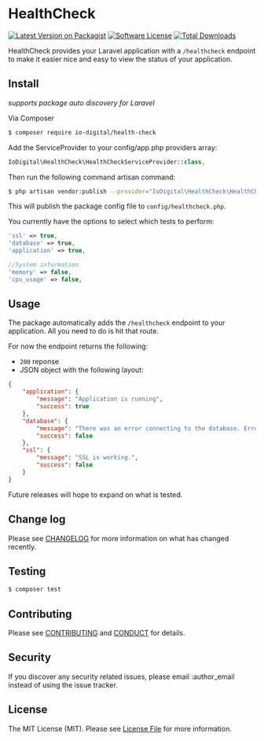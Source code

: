 # HealthCheck

[![Latest Version on Packagist][ico-version]][link-packagist]
[![Software License][ico-license]](LICENSE.md)
[![Total Downloads][ico-downloads]][link-downloads]


HealthCheck provides your Laravel application with a `/healthcheck` endpoint to make it easier nice and easy to view the status of your application.


## Install

*supports package auto discovery for Laravel*

Via Composer

``` bash
$ composer require io-digital/health-check
```

Add the ServiceProvider to your config/app.php providers array:

``` php
IoDigital\HealthCheck\HealthCheckServiceProvider::class,
```

Then run the following command artisan command:

```bash
$ php artisan vendor:publish --provider="IoDigital\HealthCheck\HealthCheckServiceProvider" 
```

This will publish the package config file to `config/healthcheck.php`.

You currently have the options to select which tests to perform:

```php
'ssl' => true,
'database' => true,
'application' => true,

//System information
'memory' => false,
'cpu_usage' => false,
```

## Usage

The package automatically adds the `/healthcheck` endpoint to your application. All you need to do is hit that route.

For now the endpoint returns the following:

* `200` reponse
* JSON object with the following layout:

```json
{
    "application": {
        "message": "Application is running",
        "success": true
    },
    "database": {
        "message": "There was an error connecting to the database. Error has been logged.",
        "success": false
    },
    "ssl": {
        "message": "SSL is working.",
        "success": false
    }
}
```

Future releases will hope to expand on what is tested.

## Change log

Please see [CHANGELOG](CHANGELOG.md) for more information on what has changed recently.

## Testing

``` bash
$ composer test
```

## Contributing

Please see [CONTRIBUTING](CONTRIBUTING.md) and [CONDUCT](CONDUCT.md) for details.

## Security

If you discover any security related issues, please email :author_email instead of using the issue tracker.

## License

The MIT License (MIT). Please see [License File](LICENSE.md) for more information.

[ico-version]: https://img.shields.io/packagist/v/:vendor/:package_name.svg?style=flat-square
[ico-license]: https://img.shields.io/badge/license-MIT-brightgreen.svg?style=flat-square
[ico-downloads]: https://img.shields.io/packagist/dt/io-digital/healthcheck.svg?style=flat-square

[link-packagist]: https://packagist.org/packages/io-digital/health-check
[link-downloads]: https://packagist.org/packages/io-digital/health-check
[link-author]: https://github.com/io-digital
[link-contributors]: ../../contributors
